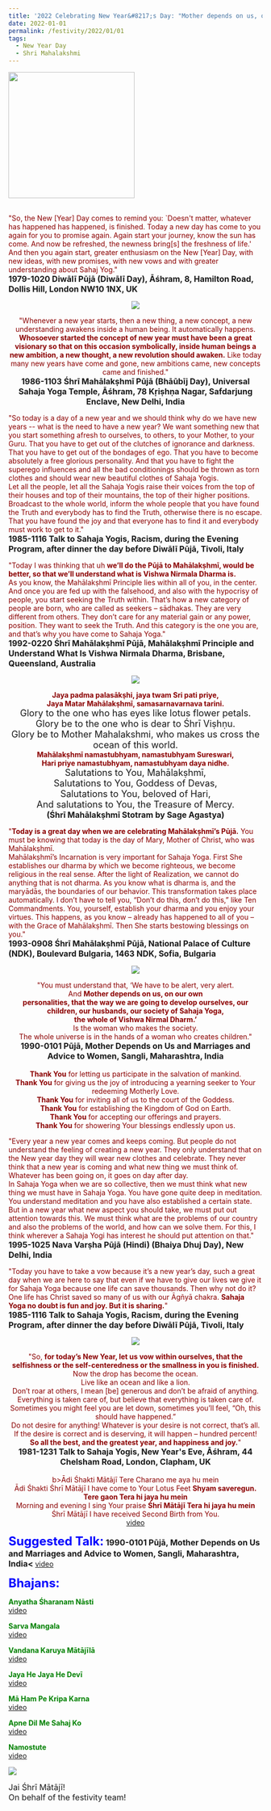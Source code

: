 ```yaml
---
title: '2022 Celebrating New Year&#8217;s Day: "Mother depends on us, on our own personalities, that the way we are going to develop ourselves, our children, our husbands, our society of Sahaja Yoga, the whole of Vishwa Nirmal Dharm." '
date: 2022-01-01
permalink: /festivity/2022/01/01
tags:
  - New Year Day
  - Shri Mahalakshmi
---
```


<div style="text-align: left"><img src="/images/image1.png" width="250" /></div><br>

<p>
<font color="DarkRed">"So, the New [Year] Day comes to remind you: `Doesn't matter, whatever has happened has happened, is finished. Today a new day has come to you again for you to promise again. Again start your journey, know the sun has come. And now be refreshed, the newness bring[s] the freshness of life.' And then you again start, greater enthusiasm on the New [Year] Day, with new ideas, with new promises, with new vows and with greater understanding about Sahaj Yog."</font><br>
<font size="+0"><b>1979-1020 Diwālī Pūjā (Diwālī Day), Āśhram, 8, Hamilton Road, Dollis Hill, London NW10 1NX, UK</b></font>
</p>

<div style="text-align: center"><img src="/images/image871.png" /></div>

<p style="text-align:center;">
<font color="DarkRed">"Whenever a new year starts, then a new thing, a new concept, a new understanding awakens inside a human being. It automatically happens. <b>Whosoever started the concept of new year must have been a great visionary so that on this occasion symbolically, inside human beings a new ambition, a new thought, a new revolution should awaken.</b> Like today many new years have come and gone, new ambitions came, new concepts came and finished."</font><br>
<font size="+0"><b>1986-1103 Śhrī Mahālakṣhmī Pūjā (Bhāūbīj Day), Universal Sahaja Yoga Temple, Āśhram, 78 Kṛiṣhṇa Nagar, Safdarjung Enclave, New Delhi, India</b></font>
</p>

<p>
<font color="DarkRed">"So today is a day of a new year and we should think why do we have new years -- what is the need to have a new year? We want something new that you start something afresh to ourselves, to others, to your Mother, to your Guru. That you have to get out of the clutches of ignorance and darkness. That you have to get out of the bondages of ego. That you have to become absolutely a free glorious personality. And that you have to fight the superego influences and all the bad conditionings should be thrown as torn clothes and should wear new beautiful clothes of Sahaja Yogis.<br>
Let all the people, let all the Sahaja Yogis raise their voices from the top of their houses and top of their mountains, the top of their higher positions. Broadcast to the whole world, inform the whole people that you have found the Truth and everybody has to find the Truth, otherwise there is no escape. That you have found the joy and that everyone has to find it and everybody must work to get to it."</font><br>
<font size="+0"><b>1985-1116 Talk to Sahaja Yogis, Racism, during the Evening Program, after dinner the day before Diwālī Pūjā, Tivoli, Italy</b></font>
</p>

<p>
<font color="DarkRed">"Today I was thinking that uh <b>we’ll do the Pūjā to Mahālakṣhmī, would be better, so that we’ll understand what is Vishwa Nirmala Dharma is.</b><br>
As you know, the Mahālakṣhmī Principle lies within all of you, in the center. And once you are fed up with the falsehood, and also with the hypocrisy of people, you start seeking the Truth within. That’s how a new category of people are born, who are called as seekers – sādhakas. They are very different from others. They don’t care for any material gain or any power, position. They want to seek the Truth. And this category is the one you are, and that’s why you have come to Sahaja Yoga."</font><br>
<font size="+0"><b>1992-0220 Śhrī Mahālakṣhmī Pūjā, Mahālakṣhmī Principle and Understand What Is Vishwa Nirmala Dharma, Brisbane, Queensland, Australia</b></font>
</p>

<div style="text-align: center"><img src="/images/image872.png" /></div>

<p style="text-align:center;">
<font color="DarkRed"><b>Jaya padma palasākṣhi, jaya twam Sri pati priye,<br>
Jaya Matar Mahālakṣhmī, samasarnavarnava tarini.</b></font><br>
<font size="+1">Glory to the one who has eyes like lotus flower petals.<br>
Glory be to the one who is dear to Śhrī Viṣhṇu.<br>  
Glory be to Mother Mahalakshmi, who makes us cross the ocean of this world.</font><br>
<font color="DarkRed"><b>Mahālakṣhmī namastubhyam, namastubhyam Sureswari,<br>
Hari priye namastubhyam, namastubhyam daya nidhe.</b></font><br>
<font size="+1">Salutations to You, Mahālakṣhmī,<br>
Salutations to You, Goddess of Devas,<br>
Salutations to You, beloved of Hari,<br>
And salutations to You, the Treasure of Mercy.</font><br>
<font size="+0"><b>(Śhrī Mahālakṣhmī Stotram by Sage Agastya)</b></font><br>
</p>

<p>
<font color="DarkRed">"<b>Today is a great day when we are celebrating Mahālakṣhmī’s Pūjā.</b> You must be knowing that today is the day of Mary, Mother of Christ, who was Mahālakṣhmī.<br>
Mahālakṣhmī’s Incarnation is very important for Sahaja Yoga. First She establishes our dharma by which we become righteous, we become religious in the real sense. After the light of Realization, we cannot do anything that is not dharma. As you know what is dharma is, and the maryādās, the boundaries of our behavior. This transformation takes place automatically. I don’t have to tell you, “Don’t do this, don’t do this,” like Ten Commandments. You, yourself, establish your dharma and you enjoy your virtues. This happens, as you know – already has happened to all of you – with the Grace of Mahālakṣhmī. Then She starts bestowing blessings on you."</font><br>
<font size="+0"><b>1993-0908 Śhrī Mahālakṣhmī Pūjā, National Palace of Culture (NDK), Boulevard Bulgaria, 1463 NDK, Sofia, Bulgaria</b></font>
</p>

<div style="text-align: center"><img src="/images/image873.png" /></div>

<p style="text-align:center;">
<font color="DarkRed">"You must understand that, ‘We have to be alert, very alert.<br>
And <b>Mother depends on us, on our own<br>
personalities, that the way we are going to develop ourselves, our children, our husbands, our society of Sahaja Yoga,<br>
the whole of Vishwa Nirmal Dharm.’</b><br>
Is the woman who makes the society.<br>
The whole universe is in the hands of a woman who creates children."</font><br>
<font size="+0"><b>1990-0101 Pūjā, Mother Depends on Us and Marriages and Advice to Women, Sangli, Maharashtra, India</b></font>
<br>
<br>
<font color="DarkRed"><b>Thank You</b> for letting us participate in the salvation of mankind.<br>
<b>Thank You</b> for giving us the joy of introducing a yearning seeker to Your redeeming Motherly Love.<br>
<b>Thank You</b> for inviting all of us to the court of the Goddess.<br>
<b>Thank You</b> for establishing the Kingdom of God on Earth.<br>
<b>Thank You</b> for accepting our offerings and prayers.<br>
<b>Thank You</b> for showering Your blessings endlessly upon us.</font><br>
</p>

<p>
<font color="DarkRed">"Every year a new year comes and keeps coming. But people do not understand the feeling of creating a new year. They only understand that on the New year day they will wear new clothes and celebrate. They never think that a new year is coming and what new thing we must think of. Whatever has been going on, it goes on day after day.<br>
In Sahaja Yoga when we are so collective, then we must think what new thing we must have in Sahaja Yoga. You have gone quite deep in meditation. You understand meditation and you have also established a certain state. But in a new year what new aspect you should take, we must put out attention towards this. We must think what are the problems of our country and also the problems of the world, and how can we solve them. For this, I think wherever a Sahaja Yogi has interest he should put attention on that."</font><br>
<font size="+0"><b>1995-1025 Nava Varṣha Pūjā (Hindi) (Bhaiya Dhuj Day), New Delhi, India</b></font>
</p>

<p>
<font color="DarkRed">"Today you have to take a vow because it’s a new year’s day, such a great day when we are here to say that even if we have to give our lives we give it for Sahaja Yoga because one life can save thousands. Then why not do it? One life has Christ saved so many of us with our Āgñyā chakra. <b>Sahaja Yoga no doubt is fun and joy. But it is sharing.</b>"</font><br>
<font size="+0"><b>1985-1116 Talk to Sahaja Yogis, Racism, during the Evening Program, after dinner the day before Diwālī Pūjā, Tivoli, Italy</b></font>
</p>

<div style="text-align: center"><img src="/images/image874.png" /></div>

<p style="text-align:center;">
<font color="DarkRed">"So, <b>for today’s New Year, let us vow within ourselves, that the selfishness or the self-centeredness or the smallness in you is finished.</b><br>
Now the drop has become the ocean.<br>
Live like an ocean and like a lion.<br>
Don’t roar at others, I mean [be] generous and don’t be afraid of anything. Everything is taken care of, but believe that everything is taken care of. Sometimes you might feel you are let down, sometimes you’ll feel, “Oh, this should have happened.”<br>
Do not desire for anything! Whatever is your desire is not correct, that’s all. If the desire is correct and is deserving, it will happen – hundred percent!<br>
<b>So all the best, and the greatest year, and happiness and joy.</b>"</font><br>
<font size="+0"><b>1981-1231 Talk to Sahaja Yogis, New Year's Eve, Āśhram, 44 Chelsham Road, London, Clapham, UK</b></font><br>
<br>
<font color="DarkRed">b>Ādi Śhakti Mātājī Tere Charano me aya hu mein</b><br>
Ādi Śhakti Śhrī Mātājī I have come to Your Lotus Feet
<b>Shyam saveregun. Tere gaon Tera hi jaya hu mein</b><br>
Morning and evening I sing Your praise
<b>Śhrī Mātājī Tera hi jaya hu mein</b><br>
Śhrī Mātājī I have received Second Birth from You.</font><br>
<a href="https://youtu.be/L1wSDCxZKS0">video</a>
</p>

<font size="+2"><font color="blue"><b>Suggested Talk:</b></font></font> 
<font size="+0"><b>1990-0101 Pūjā, Mother Depends on Us and Marriages and Advice to Women, Sangli, Maharashtra, India<</b></font>
<a href="https://vimeo.com/25165137"> video</a><br>

<font size="+2"><font color="blue"><b>Bhajans:</b></font></font>

<p>
<font color="green"><b>Anyatha Śharanam Nāsti</b></font><br>
<a href="https://seven-teams.github.io/Videos_Links.html">video</a>
</p>

<p>
<font color="green"><b>Sarva Mangala</b></font><br>
<a href="https://seven-teams.github.io/Videos_Links.html">video</a>
</p>

<p>
<font color="green"><b>Vandana Karuya Mātājīlā</b></font><br>
<a href="https://seven-teams.github.io/Videos_Links.html">video</a>
</p>

<p>
<font color="green"><b>Jaya He Jaya He Devī</b></font><br>
<a href="https://seven-teams.github.io/Videos_Links.html">video</a>
</p>
 
<p>
<font color="green"><b>Mā Ham Pe Kripa Karna</b></font><br>
<a href="https://seven-teams.github.io/Videos_Links.html">video</a>
</p>

<p>
<font color="green"><b>Apne Dil Me Sahaj Ko</b></font><br>
<a href="https://seven-teams.github.io/Videos_Links.html">video</a>
</p>

<p>
<font color="green"><b>Namostute</b></font><br>
<a href="https://seven-teams.github.io/Videos_Links.html">video</a>
</p>

<div style="text-align: left"><img src="/images/image875.png" /></div>

<p>
<font size="+0">Jai Śhrī Mātājī!<br>
On behalf of the festivity team!</font>
</p>